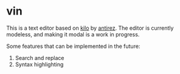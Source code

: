 # vin

This is a text editor based on [kilo](https://github.com/antirez/kilo) by [antirez](https://github.com/antirez). The editor is currently modeless, and making it modal is a work in progress.

Some features that can be implemented in the future:

1. Search and replace
2. Syntax highlighting

